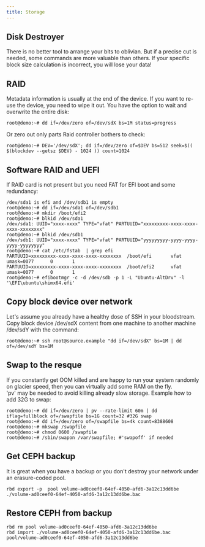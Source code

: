 ```yaml
---
title: Storage
---
```


## Disk Destroyer
There is no better tool to arrange your bits to oblivian. But if a precise cut is needed, some commands are more valuable than others.
If your specific block size calculation is incorrect, you will lose your data!

## RAID
Metadata information is usually at the end of the device. If you want to re-use the device, you need to wipe it out. You have the option to wait and overwrite the entire disk:
```
root@demo:~# dd if=/dev/zero of=/dev/sdX bs=1M status=progress
```
Or zero out only parts Raid controller bothers to check:
```
root@demo:~# DEV='/dev/sdX'; dd if=/dev/zero of=$DEV bs=512 seek=$(( $(blockdev --getsz $DEV) - 1024 )) count=1024
```

## Software RAID and UEFI
If RAID card is not present but you need FAT for EFI boot and some redundancy:  
```
/dev/sda1 is efi and /dev/sdb1 is empty
root@demo:~# dd if=/dev/sda1 of=/dev/sdb1
root@demo:~# mkdir /boot/efi2
root@demo:~# blkid /dev/sda1
/dev/sda1: UUID="xxxx-xxxx" TYPE="vfat" PARTUUID="xxxxxxxxx-xxxx-xxxx-xxxx-xxxxxxxx"
root@demo:~# blkid /dev/sdb1
/dev/sdb1: UUID="xxxx-xxxx" TYPE="vfat" PARTUUID="yyyyyyyyy-yyyy-yyyy-yyyy-yyyyyyyy"
root@demo:~# cat /etc/fstab  | grep efi
PARTUUID=xxxxxxxxx-xxxx-xxxx-xxxx-xxxxxxxx  /boot/efi       vfat    umask=0077      0       1
PARTUUID=xxxxxxxxx-xxxx-xxxx-xxxx-xxxxxxxx  /boot/efi2      vfat    umask=0077      0       1
root@demo:~# efibootmgr -c -d /dev/sdb -p 1 -L "Ubuntu-AltDrv" -l '\EFI\ubuntu\shimx64.efi'
```

## Copy block device over network
Let's assume you already have a healthy dose of SSH in your bloodstream. Copy block device /dev/sdX content from one machine to another machine /dev/sdY with the command:
```
root@demo:~# ssh root@source.example "dd if=/dev/sdX" bs=1M | dd of=/dev/sdY bs=1M
```

## Swap to the resque
If you constantly get OOM killed and are happy to run your system randomly on glacier speed, then you can virtually add some RAM on the fly.  
'pv' may be needed to avoid killing already slow storage. Example how to add 32G to swap:   
```
root@demo:~# dd if=/dev/zero | pv --rate-limit 60m | dd iflag=fullblock of=/swapfile bs=1G count=32 #32G swap
root@demo:~# dd if=/dev/zero of=/swapfile bs=4k count=8388608
root@demo:~# mkswap /swapfile
root@demo:~# chmod 0600 /swapfile
root@demo:~# /sbin/swapon /var/swapfile; #'swapoff' if needed
```  

## Get CEPH backup
It is great when you have a backup or you don't destroy your network under an erasure-coded pool.

```
rbd export -p  pool volume-ad0ceef0-64ef-4050-afd6-3a12c13dd6be ./volume-ad0ceef0-64ef-4050-afd6-3a12c13dd6be.bac
```

## Restore CEPH from backup

```
rbd rm pool volume-ad0ceef0-64ef-4050-afd6-3a12c13dd6be
rbd import ./volume-ad0ceef0-64ef-4050-afd6-3a12c13dd6be.bac  pool/volume-ad0ceef0-64ef-4050-afd6-3a12c13dd6be
```
